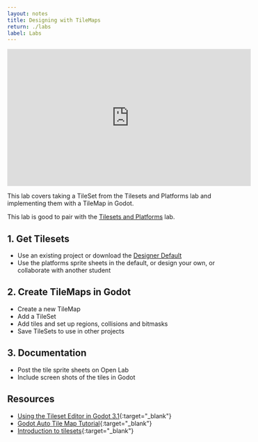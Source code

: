 ```yaml
---
layout: notes
title: Designing with TileMaps
return: ./labs
label: Labs
---
```


<iframe width="560" height="315" src="https://www.youtube.com/embed/LYZQlZ4qoqM?rel=0" frameborder="0" allowfullscreen></iframe>

This lab covers taking a TileSet from the Tilesets and Platforms lab and implementing them with a TileMap in Godot.

This lab is good to pair with the [Tilesets and Platforms](2-2_Tilesets_and_Platforms) lab.

## 1. Get Tilesets
- Use an existing project or download the [Designer Default](./Designer_Default.zip)
- Use the platforms sprite sheets in the default, or design your own, or collaborate with another student

## 2. Create TileMaps in Godot
- Create a new TileMap
- Add a TileSet
- Add tiles and set up regions, collisions and bitmasks
- Save TileSets to use in other projects

## 3. Documentation
- Post the tile sprite sheets on Open Lab
- Include screen shots of the tiles in Godot

## Resources
- [Using the Tileset Editor in Godot 3.1](https://www.youtube.com/watch?v=V9OoaOlXc_4){:target="_blank"}
- [Godot Auto Tile Map Tutorial](https://www.youtube.com/watch?v=bzIzDkqA75U){:target="_blank"}
- [Introduction to tilesets](https://www.youtube.com/watch?v=TdPgIagt9Yo){:target="_blank"}